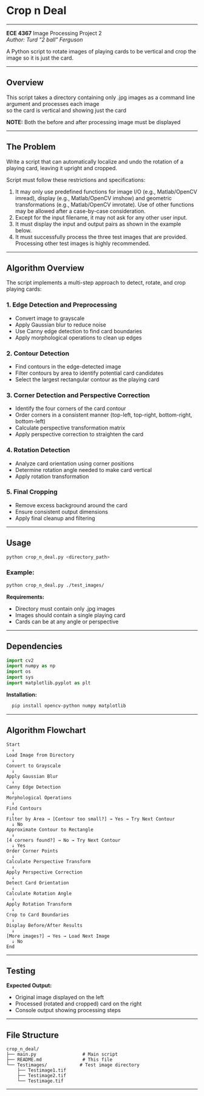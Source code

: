 # Crop n Deal

---

**ECE 4367** Image Processing Project 2 \
*Author: Turd "2 ball" Ferguson*

A Python script to rotate images of playing cards to be vertical and crop the image so it is just the card.

---

## Overview

This script takes a directory containing only .jpg images as a command line argument and processes each image \
so the card is vertical and showing just the card

**NOTE:** Both the before and after processing image must be displayed

---

## The Problem

Write a script that can automatically localize and undo the rotation of a playing card, leaving it
upright and cropped.

Script must follow these restrictions and specifications:
1. It may only use predefined functions for image I/O (e.g., Matlab/OpenCV imread), display (e.g.,
Matlab/OpenCV imshow) and geometric transformations (e.g., Matlab/OpenCV imrotate). Use of other
functions may be allowed after a case-by-case consideration.
2. Except for the input filename, it may not ask for any other user input.
3. It must display the input and output pairs as shown in the example below.
4. It must successfully process the three test images that are provided. Processing other test
images is highly recommended.

---

## Algorithm Overview

The script implements a multi-step approach to detect, rotate, and crop playing cards:

### 1. **Edge Detection and Preprocessing**
   - Convert image to grayscale
   - Apply Gaussian blur to reduce noise
   - Use Canny edge detection to find card boundaries
   - Apply morphological operations to clean up edges

### 2. **Contour Detection**
   - Find contours in the edge-detected image
   - Filter contours by area to identify potential card candidates
   - Select the largest rectangular contour as the playing card

### 3. **Corner Detection and Perspective Correction**
   - Identify the four corners of the card contour
   - Order corners in a consistent manner (top-left, top-right, bottom-right, bottom-left)
   - Calculate perspective transformation matrix
   - Apply perspective correction to straighten the card

### 4. **Rotation Detection**
   - Analyze card orientation using corner positions
   - Determine rotation angle needed to make card vertical
   - Apply rotation transformation

### 5. **Final Cropping**
   - Remove excess background around the card
   - Ensure consistent output dimensions
   - Apply final cleanup and filtering

---

## Usage

```bash
python crop_n_deal.py <directory_path>
```

### Example:
```bash
python crop_n_deal.py ./test_images/
```

**Requirements:**
- Directory must contain only .jpg images
- Images should contain a single playing card
- Cards can be at any angle or perspective

---

## Dependencies

```python
import cv2
import numpy as np
import os
import sys
import matplotlib.pyplot as plt
```

**Installation:**
```bash
  pip install opencv-python numpy matplotlib 
```

---

## Algorithm Flowchart

```
Start
  ↓
Load Image from Directory
  ↓
Convert to Grayscale
  ↓
Apply Gaussian Blur
  ↓
Canny Edge Detection
  ↓
Morphological Operations
  ↓
Find Contours
  ↓
Filter by Area → [Contour too small?] → Yes → Try Next Contour
  ↓ No
Approximate Contour to Rectangle
  ↓
[4 corners found?] → No → Try Next Contour
  ↓ Yes
Order Corner Points
  ↓
Calculate Perspective Transform
  ↓
Apply Perspective Correction
  ↓
Detect Card Orientation
  ↓
Calculate Rotation Angle
  ↓
Apply Rotation Transform
  ↓
Crop to Card Boundaries
  ↓
Display Before/After Results
  ↓
[More images?] → Yes → Load Next Image
  ↓ No
End
```

---

## Testing

**Expected Output:**
- Original image displayed on the left
- Processed (rotated and cropped) card on the right
- Console output showing processing steps

---

## File Structure

```
crop_n_deal/
├── main.py                 # Main script
├── README.md               # This file
└── Testimages/            # Test image directory
    ├── Testimage1.tif
    ├── Testimage2.tif
    └── Testimage.tif
```

---
